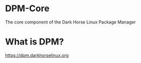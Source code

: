 # DPM-Core

The core component of the Dark Horse Linux Package Manager

# What is DPM?

https://dpm.darkhorselinux.org



